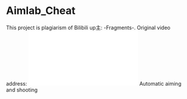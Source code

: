 # Aimlab_Cheat
This project is plagiarism of Bilibili up主: -Fragments-.
Original video address: <iframe src="//player.bilibili.com/player.html?isOutside=true&aid=112717188957754&bvid=BV1oshveaEoW&cid=500001602951162&p=1" scrolling="no" border="0" frameborder="no" framespacing="0" allowfullscreen="true"></iframe>
Automatic aiming and shooting
